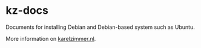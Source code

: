<!--
###############################################################################
# SPDX-FileCopyrightText: Karel Zimmer <info@karelzimmer.nl>
# SPDX-License-Identifier: CC0-1.0
###############################################################################
-->

# kz-docs

Documents for installing Debian and Debian-based system such as Ubuntu.

More information on [karelzimmer.nl](https://karelzimmer.nl).
